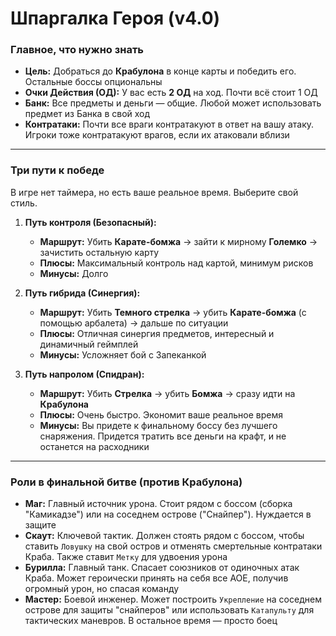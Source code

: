 # Шпаргалка Героя (v4.0)

### Главное, что нужно знать
*   **Цель:** Добраться до **Крабулона** в конце карты и победить его. Остальные боссы опциональны
*   **Очки Действия (ОД):** У вас есть **2 ОД** на ход. Почти всё стоит 1 ОД
*   **Банк:** Все предметы и деньги — общие. Любой может использовать предмет из Банка в свой ход
*   **Контратаки:** Почти все враги контратакуют в ответ на вашу атаку. Игроки тоже контратакуют врагов, если их атаковали вблизи

---
### Три пути к победе
В игре нет таймера, но есть ваше реальное время. Выберите свой стиль.

1.  **Путь контроля (Безопасный):**
    *   **Маршрут:** Убить **Карате-бомжа** -> зайти к мирному **Големко** -> зачистить остальную карту
    *   **Плюсы:** Максимальный контроль над картой, минимум рисков
    *   **Минусы:** Долго

2.  **Путь гибрида (Синергия):**
    *   **Маршрут:** Убить **Темного стрелка** -> убить **Карате-бомжа** (с помощью арбалета) -> дальше по ситуации
    *   **Плюсы:** Отличная синергия предметов, интересный и динамичный геймплей
    *   **Минусы:** Усложняет бой с Запеканкой

3.  **Путь напролом (Спидран):**
    *   **Маршрут:** Убить **Стрелка** -> убить **Бомжа** -> сразу идти на **Крабулона**
    *   **Плюсы:** Очень быстро. Экономит ваше реальное время
    *   **Минусы:** Вы придете к финальному боссу без лучшего снаряжения. Придется тратить все деньги на крафт, и не останется на расходники

---
### Роли в финальной битве (против Крабулона)

*   **Маг:** Главный источник урона. Стоит рядом с боссом (сборка "Камикадзе") или на соседнем острове ("Снайпер"). Нуждается в защите
*   **Скаут:** Ключевой тактик. Должен стоять рядом с боссом, чтобы ставить `Ловушку` на свой остров и отменять смертельные контратаки Краба. Также ставит `Метку` для удвоения урона
*   **Бурилла:** Главный танк. Спасает союзников от одиночных атак Краба. Может героически принять на себя все АОЕ, получив огромный урон, но спасая команду
*   **Мастер:** Боевой инженер. Может построить `Укрепление` на соседнем острове для защиты "снайперов" или использовать `Катапульту` для тактических маневров. В остальное время — просто боец